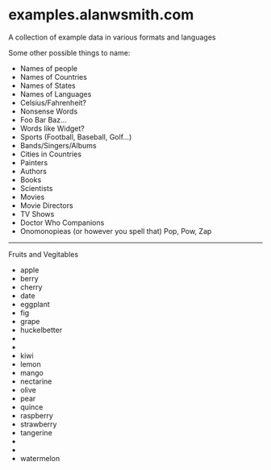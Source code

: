 # examples.alanwsmith.com

A collection of example data in various formats and languages

Some other possible things to name:

- Names of people
- Names of Countries
- Names of States
- Names of Languages
- Celsius/Fahrenheit?
- Nonsense Words
- Foo Bar Baz...
- Words like Widget?
- Sports (Football, Baseball, Golf...)
- Bands/Singers/Albums 
- Cities in Countries 
- Painters 
- Authors
- Books
- Scientists
- Movies
- Movie Directors
- TV Shows
- Doctor Who Companions
- Onomonopieas (or however you spell that) Pop, Pow, Zap




---

Fruits and Vegitables

- apple
- berry
- cherry
- date
- eggplant
- fig
- grape
- huckelbetter
- 
- 
- kiwi
- lemon
- mango
- nectarine
- olive
- pear
- quince
- raspberry
- strawberry
- tangerine
- 
- 
- watermelon










